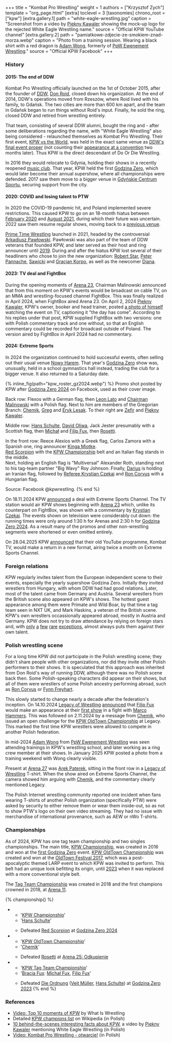 +++
title = "Kombat Pro Wrestling"
weight = 1
authors = ["Krzysztof Zych"]
template = "org_page.html"
[extra]
toclevel = 3
[taxonomies]
chrono_root = ["kpw"]
[extra.gallery.1]
path = "white-eagle-wrestling.jpg"
caption = "Screenshot from a video by [Piękny Kawaler](@/w/piekny-kawaler.md) showing the mock-up logo for the rejected White Eagle Wrestling name."
source = "Official KPW YouTube channel"
[extra.gallery.2]
path = "pamiatkowe-zdjecie-ze-smokiem-znad-morza.webp"
caption = "Photo from a training session. Wearing a black shirt with a red dragon is [Adam Wong](@/w/adam-wong.md), formerly of [PpW Ewenement Wrestling](@/o/ppw.md)."
source = "Official KPW Facebook"
+++

### History

#### 2015: The end of DDW

Kombat Pro Wrestling officially launched on the 1st of October 2015, after the founder of [DDW](@/o/ddw.md), [Don Roid](@/w/don-roid.md), closed down his organization.
At the end of 2014, DDW's operations moved from Rzeszów, where Roid lived with his family, to Gdańsk.
The two cities are more than 600&nbsp;km apart, and the team in Gdańsk began to run things without Roid's input. Finally, he sold the ring, closed DDW and retired from wrestling entirely.

That team, consisting of several DDW alumni, bought the ring and - after some deliberations regarding the name, with "White Eagle Wrestling" also being considered - relaunched themselves as Kombat Pro Wrestling. Their first event, [KPW vs the World](@/e/kpw/2015-11-14-kpw-vs-the-world-hungary-for-kombat.md), was held in the exact same venue as [DDW's final event proper](@/e/ddw/2015-05-02-ddw-house-show-2.md) (not counting their [appearance at a convention](@/e/ddw/2015-07-24-ddw-baltikon.md) two months later). Thus KPW is the direct descendant of Do Or Die Wrestling.

In 2016 they would relocate to Gdynia, holding their shows in a recently reopened [music club](@/v/atlantic-nh-gdynia.md). That year, KPW held the first [Godzina Zero](@/e/kpw/2016-08-13-kpw-godzina-zero-2016.md), which would later become their annual supershow, where all championships were defended. 2017 saw them move to a bigger venue in [Gdyńskie Centrum Sportu](@/v/gdynskie-centrum-sportu.md), securing support from the city.

#### 2020: COVID and losing talent to PTW

In 2020 the COVID-19 pandemic hit, and Poland implemented severe restrictions. This caused KPW to go on an 18-month hiatus between [February 2020](@/e/kpw/2020-02-01-kpw-arena-16.md) and [August 2021](@/e/kpw/2021-08-21-kpw-arena-17.md), during which their future was uncertain. 2022 saw them resume regular shows, moving back to a [previous venue](@/v/atlantic-nh-gdynia.md).

[Prime Time Wrestling](@/o/ptw.md) launched in 2021, headed by the controversial [Arkadiusz Pawłowski](@/w/pan-pawlowski.md).
Pawłowski was also part of the team of DDW veterans that founded KPW, and later served as their host and ring announcer until [2019](@/e/kpw/2019-06-15-kpw-arena-14.md).
During and after the hiatus KPW lost several of their headliners who chose to join the new organization: [Robert Star](@/w/robert-star.md), [Peter Pannache](@/w/peter-pannache.md), [Sawicki](@/w/sawicki.md) and [Gracjan Korpo](@/w/gracjan-korpo.md), as well as the newcomer [Diana](@/w/diana-strong.md).

#### 2023: TV deal and FightBox

During the opening moments of [Arena 23](@/e/kpw/2023-11-24-kpw-arena-23.md), Chairman Malinowski announced that from this moment on KPW's events would be broadcast on cable TV, on an MMA and wrestling-focused channel FightBox. This was finally realized in April 2024, when FightBox aired Arena 23. On April 2, 2024 [Piękny Kawaler](@/w/piekny-kawaler.md), KPW's owner, booker and head trainer, posted [a photo of himself][kawaler-watching-tv] watching the event on TV, captioning it "the day has come". According to his replies under that post, KPW supplied FightBox with two versions: one with Polish commentary track and one without, so that an English commentary could be recorded for broadcast outside of Poland. The version aired by FightBox in April 2024 had no commentary.

#### 2024: Extreme Sports

In 2024 the organization continued to hold successful events, often selling out their usual venue [Nowy Harem](@/v/atlantic-nh-gdynia.md). 
That year's [Godzina Zero](@/e/kpw/2024-09-07-kpw-godzina-zero-2024.md) show was, unusually, held in a school gymnastics hall instead, trading the club for a bigger venue. It also returned to a Saturday date.

{% inline_fig(path="kpw_roster_gz2024.webp") %}
Promo shot posted by KPW after [Godzina Zero 2024](@/e/kpw/2024-09-07-kpw-godzina-zero-2024.md) on Facebook, used as their cover image.

Back row: Flexos with a German flag, then [Leon Lato](@/w/leon-lato.md) and [Chairman Malinowski](@/w/krystian-malinowski.md) with a Polish flag.
Next to him are members of the Gregorian Branch: [Chemik](@/w/chemik.md), [Greg](@/w/greg.md) and [Eryk Lesak](@/w/eryk-lesak.md).
To their right are [Zefir](@/w/zefir.md) and [Piękny Kawaler](@/w/piekny-kawaler.md).

Middle row: [Hans Schulte](@/w/hans-schulte.md), [David Oliwa](@/w/david-oliwa.md), Jack Jester presumably with a Scottish flag, then
[Michał](@/w/michal-fux.md) and [Filip Fux](@/w/filip-fux.md), then [Rosetti](@/w/rosetti.md).

In the front row: Reece Alexios with a Greek flag, Carlos Zamora with a Spanish one, ring announcer [Kinga Miotke](@/w/kinga-miotke.md). \
[Red Scorpion](@/w/red-scorpion.md) with the [KPW Championship](@/c/kpw-championship.md) belt and an Italian flag stands in the middle. \
Next, holding an English flag is "Multiversal" Alexander Roth, standing next to his tag-team partner "Big Wavy" Roy Johnson.
Finally, [Darius](@/w/darius.md) is holding an Iranian flag, followed by [Referee Krystian Czekaj](@/w/krystian-czekaj.md) and [Ron Corvus](@/w/ron-corvus.md) with a Hungarian flag.

Source: Facebook @kpwrestling.
{% end %}

On 18.11.2024 KPW [announced][kpw-on-extreme] a deal with Extreme Sports Channel. The TV station would air KPW shows beginning with [Arena 23](@/e/kpw/2023-11-24-kpw-arena-23.md) which, unlike its counterpart on FightBox, was shown with a commentary by [Krystian Czekaj](@/w/krystian-czekaj.md). The events shown on television were considerably cut down: the running times were only around 1:30&nbsp;h for Arenas and 2:30&nbsp;h for [Godzina Zero 2024](@/e/kpw/2024-09-07-kpw-godzina-zero-2024.md). As a result many of the promos and other non-wrestling segments were shortened or even omitted entirely.

On 28.04.2025 KPW [announced][kombat-tv] that their old YouTube programme, Kombat TV, would make a return in a new format, airing twice a month on Extreme Sports Channel.

### Foreign relations

KPW regularly invites talent from the European independent scene to their events, especially the yearly supershow Godzina Zero. Initially they invited wrestlers from Hungary, with whom DDW had had good relations. Later, most of the talent came from Germany and Austria. Several wrestlers from the British scene also appeared on KPW's shows. The hottest guest appearance among them were Primate and Wild Boar, by that time a tag team seen in NXT UK, and Mark Haskins, a veteran of the British scene. KPW's own wrestlers occassionally appeared abroad, mostly in Austria and Germany. KPW does not try to draw attendance by relying on foreign stars and, with [only](@/e/kpw/2018-07-14-kpw-oldtown-3.md) [a](@/e/kpw/2018-08-11-kpw-godzina-zero-2018.md) [few](@/e/kpw/2021-08-21-kpw-arena-17.md) [rare](@/e/kpw/2022-06-18-kpw-pyrkon-2022.md) [exceptions](@/e/kpw/2024-11-15-kpw-arena-26.md), almost always puts them against their own talent.

### Polish wrestling scene

For a long time KPW did not participate in the Polish wrestling scene; they didn't share people with other organizations, nor did they invite other Polish performers to their shows. It is speculated that this approach was inherited from Don Roid's way of running DDW, although there was no Polish scene back then. Some Polish-speaking characters did appear on their shows, but all of them were wrestlers of some Polish ancestry performing abroad, such as [Ron Corvus](@/w/ron-corvus.md) or [Fynn Freyhart](@/w/fynn-freyhart.md).

This slowly started to change nearly a decade after the federation's inception. On 14.10.2024 [Legacy of Wrestling](@/o/low.md) [announced][low-fux] that [Filip Fux](@/w/filip-fux.md) would make an appearance at their [first show](@/e/low/2024-12-01-low-1.md) in a fight with [Marco Hammers](@/w/marco-hammers.md). This was followed on 2.11.2024 by a message from [Chemik](@/w/chemik.md), who issued an open challenge for the [KPW OldTown Championship](@/c/kpw-old-town-championship.md) at Legacy. This marked the first time KPW wrestlers were allowed to compete in another Polish federation.

In mid-2024 [Adam Wong](@/w/adam-wong.md) from [PpW Ewenement Wrestling](@/o/ppw.md) was seen attending trainings in KPW's wrestling school, and later working as a ring crew member at their shows. In January 2025 KPW posted a photo from a training weekend with Wong clearly visible.

Present at [Arena 27](@/e/kpw/2025-01-24-kpw-arena-27.md) was [Arek Paterek](@/w/arek-paterek.md), sitting in the front row in a [Legacy of Wrestling](@/o/low.md) T-shirt. When the show aired on Extreme Sports Channel, the camera showed him arguing with [Chemik](@/w/chemik.md), and the commentary clearly mentioned Legacy.

The Polish Internet wrestling community reported one incident when fans wearing T-shirts of another Polish organization (specifically PTW) were asked by security to either remove them or wear them inside-out, so as not to show PTW's logo on their own video streaming. They had no issue with merchandise of international provenance, such as AEW or nWo T-shirts.

### Championships

As of 2024, KPW has one tag team championship and two singles championships. The main title, [KPW Championship](@/c/kpw-championship.md), was created in 2016 and won at the [first Godzina Zero](@/e/kpw/2016-08-13-kpw-godzina-zero-2016.md) event. [KPW OldTown Championship](@/c/kpw-old-town-championship.md) was created and won at the [OldTown Festival 2017](@/e/kpw/2017-07-23-kpw-oldtown-2.md), which was a post-apocalyptic themed LARP event to which KPW was invited to perform. This belt had an unique look befitting its origin, until [2023](@/e/kpw/2023-11-24-kpw-arena-23.md) when it was replaced with a more conventional style belt.

The [Tag Team Championship](@/c/kpw-tag-team-championship.md) was created in 2018 and the first champions crowned in 2018, at [Arena 11](@/e/kpw/2018-11-03-kpw-arena-11.md).

{% championship() %}
- - '[KPW Championship](@/c/kpw-championship.md)'
  - '[Hans Schulte](@/w/hans-schulte.md)'
  - >
    Defeated [Red Scorpion](@/w/red-scorpion.md) at [Godzina Zero 2024](@/e/kpw/2024-09-07-kpw-godzina-zero-2024.md)
- - '[KPW OldTown Championship](@/c/kpw-old-town-championship.md)'
  - '[Chemik](@/w/chemik.md)'
  - >
    Defeated [Rosetti](@/w/rosetti.md) at [Arena 25: Odkupienie](@/e/kpw/2024-05-17-kpw-arena-25.md)
- - '[KPW Tag Team Championship](@/c/kpw-tag-team-championship.md)'
  - '[Bracia Fux](@/tt/bracia-fux.md): [Michał Fux](@/w/michal-fux.md), [Filip Fux](@/w/filip-fux.md)'
  - >
    Defeated [Die Ordnung](@/tt/die-ordnung.md) ([Veit Müller](@/w/veit-mueller.md), [Hans Schulte](@/w/hans-schulte.md)) at [Godzina Zero 2023](@/e/kpw/2023-08-18-kpw-godzina-zero-2023.md)
{% end %}

### References

* [Video: Top 10 moments of KPW](https://www.youtube.com/watch?v=NeyUetRatMU) by What Is Wrestling
* Detailed [KPW champions list](https://pl.wikipedia.org/wiki/Wikipedysta:M3n747/brudnopis/mistrzowiekpw) on Wikipedia (in Polish)
* [10 behind-the-scenes interesting facts about KPW](https://www.youtube.com/watch?v=sb831M7cs4I), a video by [Piękny Kawaler](@/w/piekny-kawaler.md) mentioning White Eagle Wrestling (in Polish)
* [Video: Kombat Pro Wrestling - otwarcie!](https://www.youtube.com/watch?v=fxnAFf-xUkM) (in Polish)

[kawaler-watching-tv]:https://www.facebook.com/kawalerwrestling/posts/pfbid028kdGNo5vEVnSscGnsCzUr9spHsX14gPKk3ocJ7ogMSnnqPh2cxWsuCfMAUyrGdbyl
[low-fux]:https://www.facebook.com/photo/?fbid=122119129010468820&set=pb.61564064601704.-2207520000
[kpw-on-extreme]:https://www.facebook.com/kpwrestling/posts/pfbid0YGB2msLrahPdbVHb9YfF7YeXqQLacmtHD5c3Swuk4KzK4qFatZhkTsDLtvR5DSYDl
[kombat-tv]: https://www.facebook.com/photo/?fbid=1003326585259914&set=a.517136233878954
